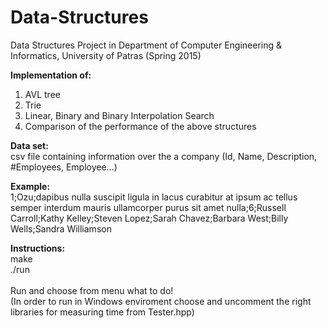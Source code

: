 # Data-Structures
Data Structures Project in Department of Computer Engineering &amp; Informatics, University of Patras (Spring 2015)

<b>Implementation of:</b>
1. AVL tree
2. Trie
3. Linear, Binary and Binary Interpolation Search
4. Comparison of the performance of the above structures


<b>Data set:</b><br>
csv file containing information over the a company (Id, Name, Description, #Employees, Employee...)<br>

<b>Example:</b><br>
1;Ozu;dapibus nulla suscipit ligula in lacus curabitur at ipsum ac tellus semper interdum mauris ullamcorper purus sit amet nulla;6;Russell Carroll;Kathy Kelley;Steven Lopez;Sarah Chavez;Barbara West;Billy Wells;Sandra Williamson		<br>	


<b>Instructions:</b><br>
  make<br>
  ./run
<br> <br>
Run and choose from menu what to do!<br>
(In order to run in Windows enviroment choose and uncomment the right libraries for measuring time from Tester.hpp)
